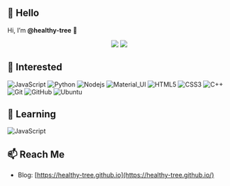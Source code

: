 ## 👋 Hello
Hi, I’m **@healthy-tree** 👋

<p align="center">
  <img src ="https://github-readme-stats.vercel.app/api?username=healthy-tree&show_icons=true&hide_border=true&theme=graywhite&include_all_commits=true&count_private=true">
  <img src ="https://github-readme-stats.vercel.app/api/top-langs/?username=healthy-tree&layout=compact&hide_border=true&langs_count=10&theme=graywhite&include_all_commits=true&count_private=true">
</p>

## 👀 Interested

![JavaScript](https://img.shields.io/badge/-JavaScript-gray?style=flat-square&logo=javascript)
![Python](https://img.shields.io/badge/-Python-gray?style=flat-square&logo=python)
![Nodejs](https://img.shields.io/badge/-Nodejs-gray?style=flat-square&logo=Node.js)
![Material_UI](https://img.shields.io/badge/-Material_UI-gray?style=flat-square&logo=material-ui)
![HTML5](https://img.shields.io/badge/-HTML5-gray?style=flat-square&logo=html5&logoColor=white)
![CSS3](https://img.shields.io/badge/-CSS3-gray?style=flat-square&logo=css3)
![C++](https://img.shields.io/badge/-cpp-gray?style=flat-square&logo=c)
![Git](https://img.shields.io/badge/-Git-gray?style=flat-square&logo=git)
![GitHub](https://img.shields.io/badge/-GitHub-gray?style=flat-square&logo=github)
![Ubuntu](https://img.shields.io/badge/-Ubuntu-gray?style=flat-square&logo=ubuntu)

## 🌱 Learning

![JavaScript](https://img.shields.io/badge/-JavaScript-gray?style=flat-square&logo=javascript)

## 📫 Reach Me

- Blog: [https://healthy-tree.github.io](https://healthy-tree.github.io/)

<!---
healthy-tree/healthy-tree is a ✨ special ✨ repository because its `README.md` (this file) appears on your GitHub profile.
You can click the Preview link to take a look at your changes.
--->
